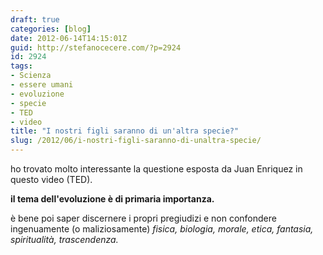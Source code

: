```yaml
---
draft: true
categories: [blog]
date: 2012-06-14T14:15:01Z
guid: http://stefanocecere.com/?p=2924
id: 2924
tags:
- Scienza
- essere umani
- evoluzione
- specie
- TED
- video
title: "I nostri figli saranno di un'altra specie?"
slug: /2012/06/i-nostri-figli-saranno-di-unaltra-specie/
---
```


ho trovato molto interessante la questione esposta da Juan Enriquez in questo video (TED).

**il tema dell'evoluzione è di primaria importanza.**

è bene poi saper discernere i propri pregiudizi e non confondere ingenuamente (o maliziosamente) _fisica, biologia, morale, etica, fantasia, spiritualità, trascendenza._